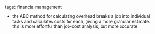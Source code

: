 tags:: financial management

- the ABC method for calculating overhead breaks a job into individual tasks and calculates costs for each, giving a more granular estimate. this is more effortful than job-cost analysis, but more accurate